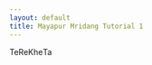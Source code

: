 ```yaml
---
layout: default
title: Mayapur Mridang Tutorial 1
---
```


<y-clip src="https://youtu.be/EO4urNqjjRE"></y-clip>

<ruby>
  Te  <rt></rt>
  Re  <rt></rt>
  Khe <rt></rt>
  Ta  <rt></rt>
</ruby>
